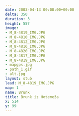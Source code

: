 ```yaml
---
date: 2003-04-13 00:00:00+00:00
delta: 350
duration: 3
height: 557
image:
- M_8-4819_IMG.JPG
- M_8-4810_IMG.JPG
- M_8-4812_IMG.JPG
- M_8-4816_IMG.JPG
- M_8-4820_IMG.JPG
- M_8-4817_IMG.JPG
- M_8-4819_IMG.JPG
- mapgps.jpg
- path_1.gif
- alt.jpg
layout: stub
lead: M_8-4819_IMG.JPG
map: 1
name: Brunk
title: Brunk iz Hotemeža
x: 514
y: 99
---
```

